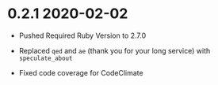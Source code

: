 # 0.2.1 2020-02-02

* Pushed Required Ruby Version to 2.7.0

* Replaced `qed` and `ae` (thank you for your long service) with `speculate_about`

* Fixed code coverage for CodeClimate
